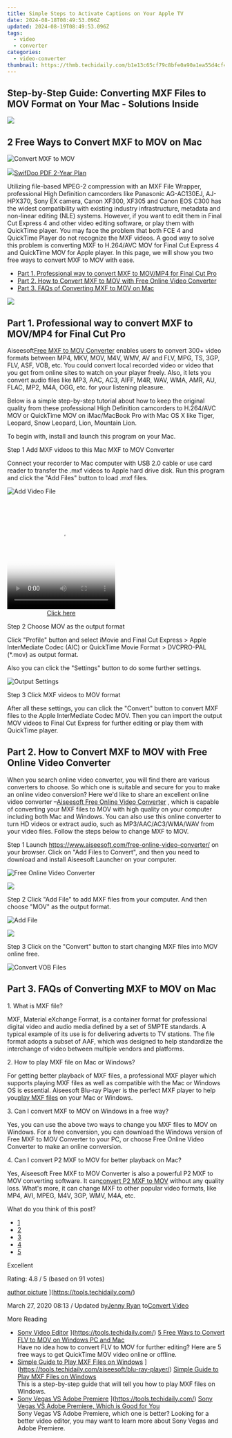 ```yaml
---
title: Simple Steps to Activate Captions on Your Apple TV
date: 2024-08-18T08:49:53.096Z
updated: 2024-08-19T08:49:53.096Z
tags:
  - video
  - converter
categories:
  - video-converter
thumbnail: https://thmb.techidaily.com/b1e13c65cf79c8bfe0a90a1ea55d4cf4b25b6f465fd497be9c6686a8f2877ff5.jpg
---
```


## Step-by-Step Guide: Converting MXF Files to MOV Format on Your Mac - Solutions Inside

<!-- affiliate ads begin -->
<a href="https://secure.2checkout.com/order/checkout.php?PRODS=4620778&QTY=1&AFFILIATE=108875&CART=1"><img src="https://secure.avangate.com/images/merchant/07dd4d5a72f5740ef0f035f201951476/728__90banner.jpg" border="0"></a>
<!-- affiliate ads end -->
## 2 Free Ways to Convert MXF to MOV on Mac

![Convert MXF to MOV](https://www.aiseesoft.com/images/mxf-converter-for-mac/convert-mxf-to-mov.jpg)
<!-- affiliate ads begin -->
<a href="https://purchase.swifdoo.com/order/checkout.php?PRODS=40002580&QTY=1&AFFILIATE=108875&CART=1"><img src="https://secure.avangate.com/images/merchant/8b932759a5a04ddb34bf79e3f9072e4b/products/3_Product%20box%20white-1024x1024.png" border="0">SwifDoo PDF 2-Year Plan</a>
<!-- affiliate ads end -->

 Utilizing file-based MPEG-2 compression with an MXF File Wrapper, professional High Definition camcorders like Panasonic AG-AC130EJ, AJ-HPX370, Sony EX camera, Canon XF300, XF305 and Canon EOS C300 has the widest compatibility with existing industry infrastructure, metadata and non-linear editing (NLE) systems. However, if you want to edit them in Final Cut Express 4 and other video editing software, or play them with QuickTime player. You may face the problem that both FCE 4 and QuickTime Player do not recognize the MXF videos. A good way to solve this problem is converting MXF to H.264/AVC MOV for Final Cut Express 4 and QuickTime MOV for Apple player. In this page, we will show you two free ways to convert MXF to MOV with ease.

* [Part 1. Professional way to convert MXF to MOV/MP4 for Final Cut Pro](https://tools.techidaily.com/aiseesoft/video-converter-ultimate/)
* [Part 2. How to Convert MXF to MOV with Free Online Video Converter](https://tools.techidaily.com/aiseesoft/video-converter-ultimate/)
* [Part 3. FAQs of Converting MXF to MOV on Mac](https://tools.techidaily.com/aiseesoft/video-converter-ultimate/)

<!-- affiliate ads begin -->
<a href="https://secure.2checkout.com/order/checkout.php?PRODS=19080710&QTY=1&AFFILIATE=108875&CART=1"><img src="https://smart-seo-tool.com/images/SmartSEOAuditorBox.png" border="0"></a>
<!-- affiliate ads end -->
## Part 1\. Professional way to convert MXF to MOV/MP4 for Final Cut Pro

 Aiseesoft[Free MXF to MOV Converter](https://tools.techidaily.com/aiseesoft/video-converter-ultimate/) enables users to convert 300+ video formats between MP4, MKV, MOV, M4V, WMV, AV and FLV, MPG, TS, 3GP, FLV, ASF, VOB, etc. You could convert local recorded video or video that you get from online sites to watch on your player freely. Also, it lets you convert audio files like MP3, AAC, AC3, AIFF, M4R, WAV, WMA, AMR, AU, FLAC, MP2, M4A, OGG, etc. for your listening pleasure.

 Below is a simple step-by-step tutorial about how to keep the original quality from these professional High Definition camcorders to H.264/AVC MOV or QuickTime MOV on iMac/MacBook Pro with Mac OS X like Tiger, Leopard, Snow Leopard, Lion, Mountain Lion.

To begin with, install and launch this program on your Mac.

[](https://secure.2checkout.com/order/cart.php?PRODS=4575878&QTY=1&AFFILIATE=108875) [](https://secure.2checkout.com/order/cart.php?PRODS=4594445&QTY=1&AFFILIATE=108875)

Step 1 Add MXF videos to this Mac MXF to MOV Converter

 Connect your recorder to Mac computer with USB 2.0 cable or use card reader to transfer the .mxf videos to Apple hard drive disk. Run this program and click the "Add Files" button to load .mxf files.

![Add Video File](https://www.aiseesoft.com/images/free-video-converter-for-mac/add-mpg.jpg)
<!-- affiliate ads begin -->
<span id="1997795">
					<video width="250" height="250" style="cursor:pointer"
           poster="//a.impactradius-go.com/display-clicktoplayimage/1997795.jpeg"
           onclick="if(!this.playClicked){this.play();this.setAttribute('controls',true);this.playClicked=true;}">
	   <source src="//a.impactradius-go.com/display-ad/23621-1997795">
	   <img src="//a.impactradius-go.com/display-clicktoplayimage/1997795.jpeg" style="border: none; height: 100%; width: 100%; object-fit: contain">
	</video>
	<div style="width:250px;text-align:center"><a href="javascript:window.open(decodeURIComponent('https%3A%2F%2Fproteahair.pxf.io%2Fc%2F5597632%2F1997795%2F23621'), '_blank');void(0);">Click here</a></div>
</span>
<img height="0" width="0" src="https://imp.pxf.io/i/5597632/1997795/23621" style="position:absolute;visibility:hidden;" border="0" />
<!-- affiliate ads end -->

Step 2 Choose MOV as the output format

 Click "Profile" button and select iMovie and Final Cut Express > Apple InterMediate Codec (AIC) or QuickTime Movie Format > DVCPRO-PAL (\*.mov) as output format.

Also you can click the "Settings" button to do some further settings.

![Output Settings](https://www.aiseesoft.com/images/free-video-converter-for-mac/formats.jpg)

Step 3 Click MXF videos to MOV format

 After all these settings, you can click the "Convert" button to convert MXF files to the Apple InterMediate Codec MOV. Then you can import the output MOV videos to Final Cut Express for further editing or play them with QuickTime player.

## Part 2\. How to Convert MXF to MOV with Free Online Video Converter

 When you search online video converter, you will find there are various converters to choose. So which one is suitable and secure for you to make an online video conversion? Here we'd like to share an excellent online video converter –[Aiseesoft Free Online Video Converter](https://www.aiseesoft.com/free-online-video-converter/) , which is capable of converting your MXF files to MOV with high quality on your computer including both Mac and Windows. You can also use this online converter to turn HD videos or extract audio, such as MP3/AAC/AC3/WMA/WAV from your video files. Follow the steps below to change MXF to MOV.

Step 1 Launch <https://www.aiseesoft.com/free-online-video-converter/> on your browser. Click on "Add Files to Convert", and then you need to download and install Aiseesoft Launcher on your computer.

![Free Online Video Converter](https://www.aiseesoft.com/images/how-to/convert-vob-to-mp4-on-mac/free-online-video-converter.jpg)
<!-- affiliate ads begin -->
<a href="https://shop.systoolsgroup.com/affiliate.php?ACCOUNT=SYSTOOBY&AFFILIATE=108875&PATH=https%3A%2F%2Fwww.systoolsgroup.com%3FAFFILIATE%3D108875%26RESOURCE%3DSysTools%2BSQL%2BRecovery"><img src="https://www.systoolsgroup.com/box/sql-recovery.png" border="0"></a>
<!-- affiliate ads end -->

Step 2 Click "Add File" to add MXF files from your computer. And then choose "MOV" as the output format.

![Add File](https://www.aiseesoft.com/images/how-to/convert-vob-to-mp4-on-mac/add-file.jpg)
<!-- affiliate ads begin -->
<a href="https://secure.2checkout.com/order/checkout.php?PRODS=2201613&QTY=1&AFFILIATE=108875&CART=1"><img src="https://www.macdvdripperpro.com/images/devices-3.png" border="0"></a>
<!-- affiliate ads end -->

Step 3 Click on the "Convert" button to start changing MXF files into MOV online free.

![Convert VOB Files](https://www.aiseesoft.com/images/how-to/convert-vob-to-mp4-on-mac/convert-vob-files.jpg)

## Part 3\. FAQs of Converting MXF to MOV on Mac

1\. What is MXF file?

 MXF, Material eXchange Format, is a container format for professional digital video and audio media defined by a set of SMPTE standards. A typical example of its use is for delivering adverts to TV stations. The file format adopts a subset of AAF, which was designed to help standardize the interchange of video between multiple vendors and platforms.

2\. How to play MXF file on Mac or Windows?

 For getting better playback of MXF files, a professional MXF player which supports playing MXF files as well as compatible with the Mac or Windows OS is essential. Aiseesoft Blu-ray Player is the perfect MXF player to help you[play MXF files](https://tools.techidaily.com/aiseesoft/blu-ray-player/) on your Mac or Windows.

 3\. Can I convert MXF to MOV on Windows in a free way?

 Yes, you can use the above two ways to change you MXF files to MOV on Windows. For a free conversion, you can download the Windows version of Free MXF to MOV Converter to your PC, or choose Free Online Video Converter to make an online conversion.

 4\. Can I convert P2 MXF to MOV for better playback on Mac?

 Yes, Aiseesoft Free MXF to MOV Converter is also a powerful P2 MXF to MOV converting software. It can[convert P2 MXF to MOV](https://tools.techidaily.com/aiseesoft/video-converter-ultimate/) without any quality loss. What's more, it can change MXF to other popular video formats, like MP4, AVI, MPEG, M4V, 3GP, WMV, M4A, etc.

What do you think of this post?

* [1](https://tools.techidaily.com/aiseesoft/video-converter-ultimate/)
* [2](https://tools.techidaily.com/aiseesoft/video-converter-ultimate/)
* [3](https://tools.techidaily.com/aiseesoft/video-converter-ultimate/)
* [4](https://tools.techidaily.com/aiseesoft/video-converter-ultimate/)
* [5](https://tools.techidaily.com/aiseesoft/video-converter-ultimate/)

Excellent

Rating: 4.8 / 5 (based on 91 votes)

[author picture](https://www.aiseesoft.com/images/author/jenny.png) ](https://tools.techidaily.com/)

 March 27, 2020 08:13 / Updated by[Jenny Ryan](https://tools.techidaily.com/) to[Convert Video](https://tools.techidaily.com/)

More Reading

* [Sony Video Editor](https://www.aiseesoft.com/images/more-reading/convert-flv-to-mov-s.jpg) ](https://tools.techidaily.com/) [5 Free Ways to Convert FLV to MOV on Windows PC and Mac](https://tools.techidaily.com/)  
 Have no idea how to convert FLV to MOV for further editing? Here are 5 free ways to get QuickTime MOV video online or offline.
* [Simple Guide to Play MXF Files on Windows](https://www.aiseesoft.com/images/more-reading/play-mxf-on-windows-s.jpg) ](https://tools.techidaily.com/aiseesoft/blu-ray-player/) [Simple Guide to Play MXF Files on Windows](https://tools.techidaily.com/aiseesoft/blu-ray-player/)  
 This is a step-by-step guide that will tell you how to play MXF files on Windows.
* [Sony Vegas VS Adobe Premiere](https://www.aiseesoft.com/images/more-reading/sony-vegas-vs-adobe-premiere-s.jpg) ](https://tools.techidaily.com/) [Sony Vegas VS Adobe Premiere, Which is Good for You](https://tools.techidaily.com/)  
 Sony Vegas VS Adobe Premiere, which one is better? Looking for a better video editor, you may want to learn more about Sony Vegas and Adobe Premiere.

<ins class="adsbygoogle"
     style="display:block"
     data-ad-format="autorelaxed"
     data-ad-client="ca-pub-7571918770474297"
     data-ad-slot="1223367746"></ins>



<ins class="adsbygoogle"
     style="display:block"
     data-ad-client="ca-pub-7571918770474297"
     data-ad-slot="8358498916"
     data-ad-format="auto"
     data-full-width-responsive="true"></ins>


